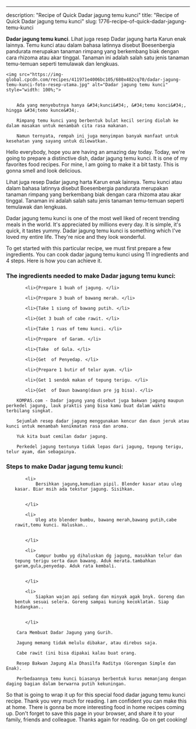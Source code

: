 ---
description: "Recipe of Quick Dadar jagung temu kunci"
title: "Recipe of Quick Dadar jagung temu kunci"
slug: 1776-recipe-of-quick-dadar-jagung-temu-kunci

<p>
	<strong>Dadar jagung temu kunci</strong>. 
	Lihat juga resep Dadar jagung harta Karun enak lainnya. Temu kunci atau dalam bahasa latinnya disebut Boesenbergia pandurata merupakan tanaman rimpang yang berkembang biak dengan cara rhizoma atau akar tinggal. Tanaman ini adalah salah satu jenis tanaman temu-temuan seperti temulawak dan lengkuas.
</p>
<p>
	
	<img src="https://img-global.cpcdn.com/recipes/411971e4006bc105/680x482cq70/dadar-jagung-temu-kunci-foto-resep-utama.jpg" alt="Dadar jagung temu kunci" style="width: 100%;">
	
	
		Ada yang menyebutnya hanya &#34;kunci&#34;, &#34;temu konci&#34;, hingga &#34;temo kunce&#34;.
	
		Rimpang temu kunci yang berbentuk bulat kecil sering diolah ke dalam masakan untuk menambah cita rasa makanan.
	
		Namun ternyata, rempah ini juga menyimpan banyak manfaat untuk kesehatan yang sayang untuk dilewatkan.
	
</p>
<p>
	Hello everybody, hope you are having an amazing day today. Today, we're going to prepare a distinctive dish, dadar jagung temu kunci. It is one of my favorites food recipes. For mine, I am going to make it a bit tasty. This is gonna smell and look delicious.
</p>
	
<p>
	Lihat juga resep Dadar jagung harta Karun enak lainnya. Temu kunci atau dalam bahasa latinnya disebut Boesenbergia pandurata merupakan tanaman rimpang yang berkembang biak dengan cara rhizoma atau akar tinggal. Tanaman ini adalah salah satu jenis tanaman temu-temuan seperti temulawak dan lengkuas.
</p>
<p>
	Dadar jagung temu kunci is one of the most well liked of recent trending meals in the world. It's appreciated by millions every day. It is simple, it's quick, it tastes yummy. Dadar jagung temu kunci is something which I've loved my entire life. They're nice and they look wonderful.
</p>

<p>
To get started with this particular recipe, we must first prepare a few ingredients. You can cook dadar jagung temu kunci using 11 ingredients and 4 steps. Here is how you can achieve it.
</p>

<h3>The ingredients needed to make Dadar jagung temu kunci:</h3>

<ol>
	
		<li>{Prepare 1 buah of jagung. </li>
	
		<li>{Prepare 3 buah of bawang merah. </li>
	
		<li>{Take 1 siung of bawang putih. </li>
	
		<li>{Get 3 buah of cabe rawit. </li>
	
		<li>{Take 1 ruas of temu kunci. </li>
	
		<li>{Prepare  of Garam. </li>
	
		<li>{Take  of Gula. </li>
	
		<li>{Get  of Penyedap. </li>
	
		<li>{Prepare 1 butir of telur ayam. </li>
	
		<li>{Get 1 sendok makan of tepung terigu. </li>
	
		<li>{Get  of Daun bawang(daun pre jg bisa). </li>
	
</ol>
<p>
	
		KOMPAS.com - Dadar jagung yang disebut juga bakwan jagung maupun perkedel jagung, lauk praktis yang bisa kamu buat dalam waktu terbilang singkat.
	
		Sejumlah resep dadar jagung menggunakan kencur dan daun jeruk atau kunci untuk menambah kenikmatan rasa dan aroma.
	
		Yuk kita buat cemilan dadar jagung.
	
		Perkedel jagung tentunya tidak lepas dari jagung, tepung terigu, telur ayam, dan sebagainya.
	
</p>

<h3>Steps to make Dadar jagung temu kunci:</h3>

<ol>
	
		<li>
			Bersihkan jagung,kemudian pipil. Blender kasar atau uleg kasar. Biar msih ada tekstur jagung. Sisihkan.
			
			
		</li>
	
		<li>
			Uleg ato blender bumbu, bawang merah,bawang putih,cabe rawit,temu kunci. Haluskan..
			
			
		</li>
	
		<li>
			Campur bumbu yg dihaluskan dg jagung, masukkan telur dan tepung terigu serta daun bawang. Aduk merata.tambahkan garam,gula,penyedap. Aduk rata kembali.
			
			
		</li>
	
		<li>
			Siapkan wajan api sedang dan minyak agak bnyk. Goreng dan bentuk sesuai selera. Goreng sampai kuning kecoklatan. Siap hidangkan..
			
			
		</li>
	
</ol>

<p>
	
		Cara Membuat Dadar Jagung yang Gurih.
	
		Jagung memang tidak melulu dibakar, atau direbus saja.
	
		Cabe rawit (ini bisa dipakai kalau buat orang.
	
		Resep Bakwan Jagung Ala Dhasilfa Raditya (Gorengan Simple dan Enak).
	
		Perbedaannya temu kunci biasanya berbentuk kurus memanjang dengan daging bagian dalam berwarna putih kekuningan.
	
</p>

<p>
	So that is going to wrap it up for this special food dadar jagung temu kunci recipe. Thank you very much for reading. I am confident you can make this at home. There is gonna be more interesting food in home recipes coming up. Don't forget to save this page in your browser, and share it to your family, friends and colleague. Thanks again for reading. Go on get cooking!
</p>
